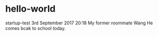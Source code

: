 # hello-world
startup-test
3rd September 2017 20:18
My former roommate Wang He comes bcak to school today.
